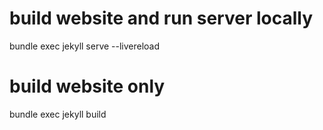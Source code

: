 
# build website and run server locally
bundle exec jekyll serve --livereload

# build website only
bundle exec jekyll build

